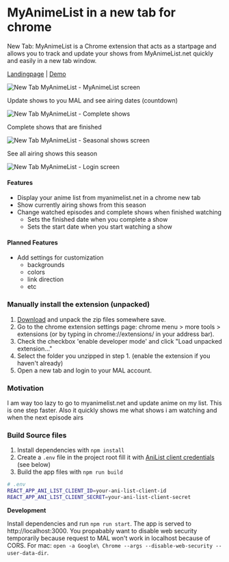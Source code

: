 # MyAnimeList in a new tab for chrome

New Tab: MyAnimeList is a Chrome extension that acts as a startpage and allows you to track and update your shows from MyAnimeList.net quickly and easily in a new tab window.

[Landingpage](https://ricklancee.github.io/new-tab-myanimelist) | [Demo](https://ricklancee.github.io/new-tab-myanimelist/demo)

![New Tab MyAnimeList - MyAnimeList screen](https://i.imgur.com/JYn9OPl.jpg)

Update shows to you MAL and see airing dates (countdown)

![New Tab MyAnimeList - Complete shows](http://i.imgur.com/hMOUomi.jpg)

Complete shows that are finished 

![New Tab MyAnimeList - Seasonal shows screen](https://i.imgur.com/RdSNU7T.jpg)

See all airing shows this season

![New Tab MyAnimeList - Login screen](https://i.imgur.com/OqkOZrG.jpg)

#### Features
- Display your anime list from myanimelist.net in a chrome new tab
- Show currently airing shows from this season 
- Change watched episodes and complete shows when finished watching
  - Sets the finished date when you complete a show
  - Sets the start date when you start watching a show

#### Planned Features
- Add settings for customization
  - backgrounds
  - colors
  - link direction
  - etc

### Manually install the extension (unpacked)

1. [Download](https://github.com/ricklancee/new-tab-myanimelist/archive/download.zip) and unpack the zip files somewhere save.
2. Go to the chrome extension settings page: chrome menu > more tools > extensions (or by typing in chrome://extensions/ in your address bar).
3. Check the checkbox 'enable developer mode' and click "Load unpacked extension..."
4. Select the folder you unzipped in step 1. (enable the extension if you haven't already)
5. Open a new tab and login to your MAL account.

### Motivation
I am way too lazy to go to myanimelist.net and update anime on my list. This is one step faster. Also it quickly shows me what shows i am watching and when the next episode airs

### Build Source files

1. Install dependencies with `npm install`
3. Create a `.env` file in the project root fill it with [AniList client credentials](https://anilist-api.readthedocs.io/en/latest/introduction.html#creating-a-client) (see below)
2. Build the app files with `npm run build`

```sh
# .env
REACT_APP_ANI_LIST_CLIENT_ID=your-ani-list-client-id
REACT_APP_ANI_LIST_CLIENT_SECRET=your-ani-list-client-secret
```
**Development**  

Install dependencies and run `npm run start`. The app is served to http://localhost:3000. You propabably want to disable web security temporarily because request to MAL won't work in localhost because of CORS. For mac: `open -a Google\ Chrome --args --disable-web-security --user-data-dir`. 
